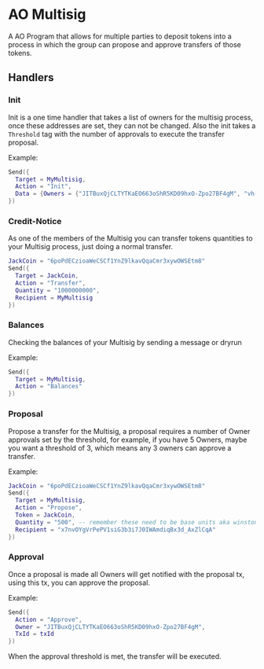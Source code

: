 # AO Multisig 

A AO Program that allows for multiple parties to deposit tokens into a process in which the group can propose and approve transfers of those tokens.

## Handlers

### Init

Init is a one time handler that takes a list of owners for the multisig process, once these addresses are set, they can not be changed. Also the init takes a `Threshold` tag with the number of approvals to execute the transfer proposal.

Example:

```lua
Send({
  Target = MyMultisig, 
  Action = "Init", 
  Data = {Owners = {"JITBuxQjCLTYTKaEO663oShR5KD09hxO-Zpo27BF4gM", "vh-NTHVvlKZqRxc8LyyTNok65yQ55a_PJ1zWLb9G2JI"}}, Threshold = "2" 
})
```

### Credit-Notice

As one of the members of the Multisig you can transfer tokens quantities to your Multisig process, just doing a normal transfer.

```lua
JackCoin = "6poPdECzioaWeCSCf1YnZ9lkavQqaCmr3xywOWSEtm8"
Send({
  Target = JackCoin, 
  Action = "Transfer",
  Quantity = "1000000000",
  Recipient = MyMultisig
})
```

### Balances

Checking the balances of your Multisig by sending a message or dryrun

Example:

```lua
Send({
  Target = MyMultisig,
  Action = "Balances"
})
```

### Proposal

Propose a transfer for the Multisig, a proposal requires a number of Owner approvals set by the threshold, for example, if you have 5 Owners, maybe you want a threshold of 3, which means any 3 owners can approve a transfer.

Example:

```lua
JackCoin = "6poPdECzioaWeCSCf1YnZ9lkavQqaCmr3xywOWSEtm8"
Send({
  Target = MyMultisig,
  Action = "Propose",
  Token = JackCoin,
  Quantity = "500", -- remember these need to be base units aka winstons or armstrongs
  Recipient = "x7nvOYgVrPePV1siG3b3i7J0IWAmdiqBx3d_AxZlCqA"
})
```

### Approval

Once a proposal is made all Owners will get notified with the proposal tx, using this tx, you can approve the proposal.

Example:

```lua
Send({
  Action = "Approve",
  Owner = "JITBuxQjCLTYTKaEO663oShR5KD09hxO-Zpo27BF4gM",
  TxId = txId
})
```

When the approval threshold is met, the transfer will be executed.




